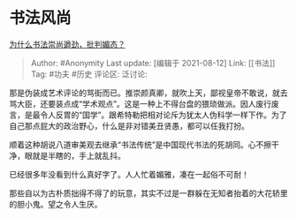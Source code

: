 # 书法风尚
[为什么书法崇尚遒劲，批判媚态？](https://www.zhihu.com/question/298568192/answer/527936676)

> Author: #Anonymity
> Last update: [编辑于 2021-08-12]
> Link: [[书法]]
> Tag: #功夫 #历史
> 评论区:
> 泛讨论:

那是伪装成艺术评论的骂街而已。推崇颜真卿，就吹上天，鄙视皇帝不敢说，就去骂大臣，还要装点成“学术观点”。这是一种上不得台盘的猥琐做派。因人废行废言，是最令人反胃的“国学”。跟希特勒把相对论斥为犹太人伪科学一样下作。为了自己那点屁大的政治野心，什么是非对错美丑贤愚，都可以任我打扮。

顺着这种胡说八道审美观去继承“书法传统”是中国现代书法的死胡同。心不擦干净，眼就是半瞎的，手上就乱抖。

已经很多年没看到什么真好字了。人人忙着媚雅，凑在一起俗不可耐！

那些自以为古朴质拙得不得了的玩意，其实不过是一群躲在无知者抬着的大花轿里的胆小鬼。望之令人生厌。
